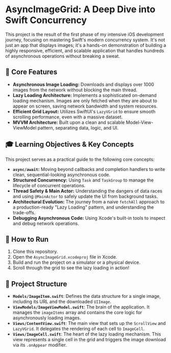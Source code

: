 
# AsyncImageGrid: A Deep Dive into Swift Concurrency

This project is the result of the first phase of my intensive iOS development journey, focusing on mastering Swift's modern concurrency system. It's not just an app that displays images; it's a hands-on demonstration of building a highly responsive, efficient, and scalable application that handles hundreds of asynchronous operations without breaking a sweat.

## 🌟 Core Features

- **Asynchronous Image Loading:** Downloads and displays over 1000 images from the network without blocking the main thread.
- **Lazy Loading Architecture:** Implements a sophisticated on-demand loading mechanism. Images are only fetched when they are about to appear on screen, saving network bandwidth and system resources.
- **Efficient Grid Layout:** Utilizes SwiftUI's `LazyVGrid` to ensure smooth scrolling performance, even with a massive dataset.
- **MVVM Architecture:** Built upon a clean and scalable Model-View-ViewModel pattern, separating data, logic, and UI.

## 🎓 Learning Objectives & Key Concepts

This project serves as a practical guide to the following core concepts:

- **`async/await`:** Moving beyond callbacks and completion handlers to write clean, sequential-looking asynchronous code.
- **Structured Concurrency:** Using `Task` and `TaskGroup` to manage the lifecycle of concurrent operations.
- **Thread Safety & Main Actor:** Understanding the dangers of data races and using `@MainActor` to safely update the UI from background tasks.
- **Architectural Evolution:** The journey from a naive `fetchAll` approach to a production-ready "Lazy Loading" pattern, and understanding the trade-offs.
- **Debugging Asynchronous Code:** Using Xcode's built-in tools to inspect and debug network operations.

## 🚀 How to Run

1.  Clone this repository.
2.  Open the `AsyncImageGrid.xcodeproj` file in Xcode.
3.  Build and run the project on a simulator or a physical device.
4.  Scroll through the grid to see the lazy loading in action!

## 📂 Project Structure

-   **`Models/ImageItem.swift`**: Defines the data structure for a single image, including its URL and the downloaded `UIImage`.
-   **`ViewModels/ImageViewModel.swift`**: The brain of the application. It manages the `imageItems` array and contains the core logic for asynchronously loading images.
-   **`Views/ContentView.swift`**: The main view that sets up the `ScrollView` and `LazyVGrid`. It delegates the rendering of each cell to `ImageCell`.
-   **`Views/ImageCell.swift`**: The heart of the lazy loading mechanism. This view represents a single cell in the grid and triggers the image download via its `.onAppear` modifier.
